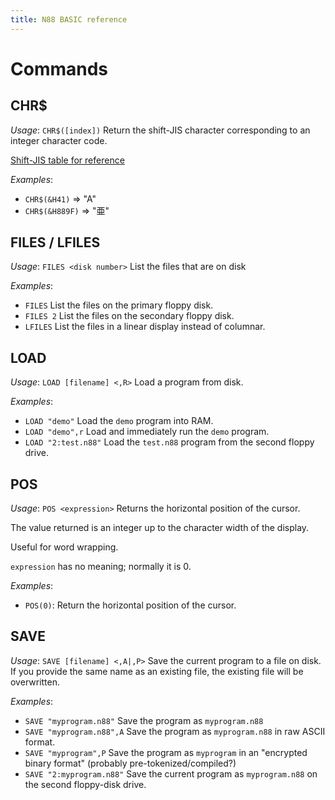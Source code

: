 ```yaml
---
title: N88 BASIC reference
---
```


# Commands
## CHR$
*Usage*: `CHR$([index])`
Return the shift-JIS character corresponding to an integer character code.

[Shift-JIS table for reference](http://rikai.com/library/kanjitables/kanji_codes.sjis.shtml)

*Examples*:
 * `CHR$(&H41)` => "A"
 * `CHR$(&H889F)` => "亜"

## FILES / LFILES
*Usage*: `FILES <disk number>`
List the files that are on disk

*Examples*:
 * `FILES` List the files on the primary floppy disk.
 * `FILES 2` List the files on the secondary floppy disk.
 * `LFILES` List the files in a linear display instead of columnar.

## LOAD
*Usage*: `LOAD [filename] <,R>`
Load a program from disk.

*Examples*:
 * `LOAD "demo"` Load the `demo` program into RAM.
 * `LOAD "demo",r` Load and immediately run the `demo` program.
 * `LOAD "2:test.n88"` Load the `test.n88` program from the second floppy drive.

## POS
*Usage*: `POS <expression>`
Returns the horizontal position of the cursor.

The value returned is an integer up to the character width of the display.

Useful for word wrapping.

`expression` has no meaning; normally it is 0.

*Examples*:
 * `POS(0)`: Return the horizontal position of the cursor.

## SAVE
*Usage*: `SAVE [filename] <,A|,P>`
Save the current program to a file on disk. If you provide the same name as an existing file, the existing file will be overwritten.

*Examples*:
 * `SAVE "myprogram.n88"` Save the program as `myprogram.n88`
 * `SAVE "myprogram.n88",A` Save the program as `myprogram.n88` in raw ASCII format.
 * `SAVE "myprogram",P` Save the program as `myprogram` in an "encrypted binary format" (probably pre-tokenized/compiled?)
 * `SAVE "2:myprogram.n88"` Save the current program as `myprogram.n88` on the second floppy-disk drive.
